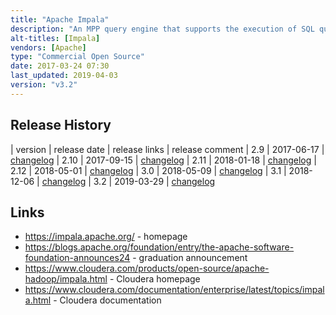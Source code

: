```yaml
---
title: "Apache Impala"
description: "An MPP query engine that supports the execution of SQL queries over in HDFS, HBase, Kudu and S3 based on tables defined in the Hive Metastore.  Focus is on analytical (OLAP) use cases, and more specifically on low latency interactive queries (rather than long running batch queries), with some support for batch inserts of data.  Supports DDL statements for updating the Hive Metastore, uses (broadly) the same SQL syntax as Hive (including UDFs and a range of aggregate and analytical functions), as well as the same JDBC / ODBC drivers, and is therefore compatible with any Hive query tool (such as Beeline).  Supports querying over data in Parquet, Text, Avro, RCFile and SequenceFile formats, with the ability to write Parquet and Text data.  Support Kerberos and LDAP authentication, and integration with Apache Sentry for authorisation.  Includes a shell (Impala Shell) that supports some shell only commands for tuning performance and diagnosing problems. Created by Cloudera, started in May 2011 and first announced in October 2012, with a 1.0 GA release in May 2013.  Donated to the Apache Foundation in December 2015, graduating in November 2017, and is still under active development."
alt-titles: [Impala]
vendors: [Apache]
type: "Commercial Open Source"
date: 2017-03-24 07:30
last_updated: 2019-04-03
version: "v3.2"
---
```

## Release History

| version | release date | release links | release comment
| 2.9 | 2017-06-17 | [changelog](https://impala.apache.org/docs/changelog-2.9.html)
| 2.10 | 2017-09-15 | [changelog](https://impala.apache.org/docs/changelog-2.10.html)
| 2.11 | 2018-01-18 | [changelog](https://impala.apache.org/docs/changelog-2.11.html)
| 2.12 | 2018-05-01 | [changelog](https://impala.apache.org/docs/changelog-2.12.html)
| 3.0 | 2018-05-09 | [changelog](https://impala.apache.org/docs/changelog-3.0.html)
| 3.1 | 2018-12-06 | [changelog](https://impala.apache.org/docs/changelog-3.1.html)
| 3.2 | 2019-03-29 | [changelog](https://impala.apache.org/docs/changelog-3.2.html)

## Links

* <https://impala.apache.org/> - homepage
* <https://blogs.apache.org/foundation/entry/the-apache-software-foundation-announces24> - graduation announcement
* <https://www.cloudera.com/products/open-source/apache-hadoop/impala.html> - Cloudera homepage
* <https://www.cloudera.com/documentation/enterprise/latest/topics/impala.html> - Cloudera documentation